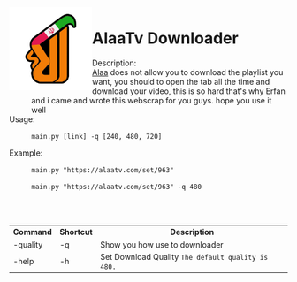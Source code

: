<img align="left" src="https://raw.githubusercontent.com/MoriXplus/alaatvDownloader/main/alaatvlogo.png"  width="150px"/>

<h1 align="left">AlaaTv Downloader</h1>
<dl>
  <dt>Description:</dt>
  <dd><a href="https://alaatv.com">Alaa</a> does not allow you to download the playlist you want,
you should to open the tab all the time and download your video, this is so hard
that's why Erfan and i came and wrote this webscrap for you guys.
hope you use it well </dd>


<dt>Usage:</dt>
<dd><pre><code>main.py [link] -q [240, 480, 720]</code></pre></dd>
<dt>Example:</dt>
<dd><pre><code>main.py "https://alaatv.com/set/963"</code></pre></dd>
<dd><pre><code>main.py "https://alaatv.com/set/963" -q 480</code></pre></dd>



<br />
<br />
<table style="width:100%" align="center">
  <tr>
    <th>Command</th>
    <th>Shortcut</th> 
    <th>Description</th>
  </tr>
  <tr>
    <td>-quality</td>
    <td>-q</td>
    <td>Show you how use to downloader</td>
  </tr>
  <tr>
    <td>-help</td>
    <td>-h</td>
    <td>Set Download Quality <code>The default quality is 480.</code></td>
  </tr>
  <tr>
    
    
  </tr>
</table>
<br />

